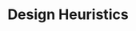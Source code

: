 ---
title: Design Heuristics
excerpt: "Heuristics we use to solve a specific problem"
layout: collection
permalink: /design-heuristics/
collection: design-heuristics
entries_layout: list
sidebar:
  nav: "heuristics"
---
